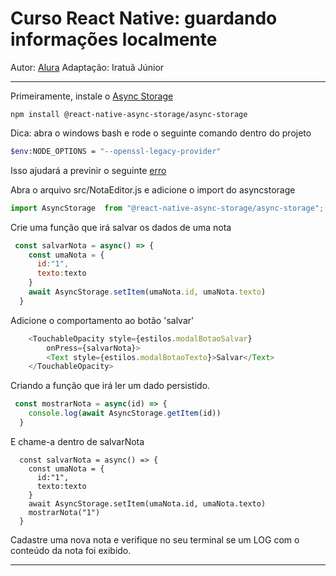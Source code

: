 # Curso React Native: guardando informações localmente
Autor: [Alura](https://cursos.alura.com.br/course/react-native-informacoes-localmente)
Adaptação: Iratuã Júnior
______
Primeiramente, instale o [Async Storage](https://react-native-async-storage.github.io/async-storage/docs/install)
```
npm install @react-native-async-storage/async-storage
```

Dica: abra o windows bash e rode o seguinte comando dentro do projeto
```bash 
$env:NODE_OPTIONS = "--openssl-legacy-provider"
```
Isso ajudará a previnir o seguinte [erro](https://cursos.alura.com.br/forum/topico-como-resolvi-o-erro-failed-to-construct-transformer-error-0308010c-digital-envelope-routines-unsupported-258899)

Abra o arquivo src/NotaEditor.js e adicione o import do asyncstorage
```javascript
import AsyncStorage  from "@react-native-async-storage/async-storage";
```

Crie uma função que irá salvar os dados de uma nota
```javascript
 const salvarNota = async() => {
    const umaNota = {
      id:"1",
      texto:texto
    }
    await AsyncStorage.setItem(umaNota.id, umaNota.texto)
  }
```

Adicione o comportamento ao botão 'salvar'
```javascript
    <TouchableOpacity style={estilos.modalBotaoSalvar}
        onPress={salvarNota}>
        <Text style={estilos.modalBotaoTexto}>Salvar</Text>
    </TouchableOpacity>
```

Criando a função que irá ler um dado persistido.
```javascript
 const mostrarNota = async(id) => {
    console.log(await AsyncStorage.getItem(id))
  }
```

E chame-a dentro de salvarNota
```javascritp
  const salvarNota = async() => {
    const umaNota = {
      id:"1",
      texto:texto
    }
    await AsyncStorage.setItem(umaNota.id, umaNota.texto)
    mostrarNota("1")
  }
```
Cadastre uma nova nota e verifique no seu terminal se um LOG com o conteúdo da nota foi exibido.

______
